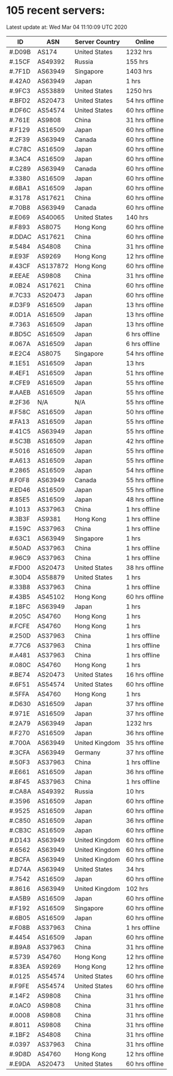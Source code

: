 # 105 recent servers:

Latest update at: Wed Mar 04 11:10:09 UTC 2020

| ID | ASN | Server Country | Online |
| -- | --- | -------------- | ------ |
| #.D09B | AS174 | United States | 1232 hrs |
| #.15CF | AS49392 | Russia | 155 hrs |
| #.7F1D | AS63949 | Singapore | 1403 hrs |
| #.42A0 | AS63949 | Japan | 1 hrs |
| #.9FC3 | AS53889 | United States | 1250 hrs |
| #.BFD2 | AS20473 | United States | 54 hrs offline |
| #.DF6C | AS54574 | United States | 60 hrs offline |
| #.761E | AS9808 | China | 31 hrs offline |
| #.F129 | AS16509 | Japan | 60 hrs offline |
| #.2F39 | AS63949 | Canada | 60 hrs offline |
| #.C78C | AS16509 | Japan | 60 hrs offline |
| #.3AC4 | AS16509 | Japan | 60 hrs offline |
| #.C289 | AS63949 | Canada | 60 hrs offline |
| #.3380 | AS16509 | Japan | 60 hrs offline |
| #.6BA1 | AS16509 | Japan | 60 hrs offline |
| #.3178 | AS17621 | China | 60 hrs offline |
| #.70B8 | AS63949 | Canada | 60 hrs offline |
| #.E069 | AS40065 | United States | 140 hrs |
| #.F893 | AS8075 | Hong Kong | 60 hrs offline |
| #.DDAC | AS17621 | China | 60 hrs offline |
| #.5484 | AS4808 | China | 31 hrs offline |
| #.E93F | AS9269 | Hong Kong | 12 hrs offline |
| #.43CF | AS137872 | Hong Kong | 60 hrs offline |
| #.EEAE | AS9808 | China | 31 hrs offline |
| #.0B24 | AS17621 | China | 60 hrs offline |
| #.7C33 | AS20473 | Japan | 60 hrs offline |
| #.D3F9 | AS16509 | Japan | 13 hrs offline |
| #.0D1A | AS16509 | Japan | 13 hrs offline |
| #.7363 | AS16509 | Japan | 13 hrs offline |
| #.BD5C | AS16509 | Japan | 6 hrs offline |
| #.067A | AS16509 | Japan | 6 hrs offline |
| #.E2C4 | AS8075 | Singapore | 54 hrs offline |
| #.1E51 | AS16509 | Japan | 13 hrs |
| #.4EF1 | AS16509 | Japan | 51 hrs offline |
| #.CFE9 | AS16509 | Japan | 55 hrs offline |
| #.AAEB | AS16509 | Japan | 55 hrs offline |
| #.2F36 | N/A | N/A | 55 hrs offline |
| #.F58C | AS16509 | Japan | 50 hrs offline |
| #.FA13 | AS16509 | Japan | 55 hrs offline |
| #.41C5 | AS63949 | Japan | 55 hrs offline |
| #.5C3B | AS16509 | Japan | 42 hrs offline |
| #.5016 | AS16509 | Japan | 55 hrs offline |
| #.A613 | AS16509 | Japan | 55 hrs offline |
| #.2865 | AS16509 | Japan | 54 hrs offline |
| #.F0F8 | AS63949 | Canada | 55 hrs offline |
| #.ED46 | AS16509 | Japan | 55 hrs offline |
| #.85E5 | AS16509 | Japan | 48 hrs offline |
| #.1013 | AS37963 | China | 1 hrs offline |
| #.3B3F | AS9381 | Hong Kong | 1 hrs offline |
| #.159C | AS37963 | China | 1 hrs offline |
| #.63C1 | AS63949 | Singapore | 1 hrs |
| #.50AD | AS37963 | China | 1 hrs offline |
| #.96C9 | AS37963 | China | 1 hrs offline |
| #.FD00 | AS20473 | United States | 38 hrs offline |
| #.30D4 | AS58879 | United States | 1 hrs |
| #.33B8 | AS37963 | China | 1 hrs offline |
| #.43B5 | AS45102 | Hong Kong | 60 hrs offline |
| #.18FC | AS63949 | Japan | 1 hrs |
| #.205C | AS4760 | Hong Kong | 1 hrs |
| #.FCFE | AS4760 | Hong Kong | 1 hrs |
| #.250D | AS37963 | China | 1 hrs offline |
| #.77C6 | AS37963 | China | 1 hrs offline |
| #.A481 | AS37963 | China | 1 hrs offline |
| #.080C | AS4760 | Hong Kong | 1 hrs |
| #.BE74 | AS20473 | United States | 16 hrs offline |
| #.6F51 | AS54574 | United States | 60 hrs offline |
| #.5FFA | AS4760 | Hong Kong | 1 hrs |
| #.D630 | AS16509 | Japan | 37 hrs offline |
| #.971E | AS16509 | Japan | 37 hrs offline |
| #.2A79 | AS63949 | Japan | 1232 hrs |
| #.F270 | AS16509 | Japan | 36 hrs offline |
| #.700A | AS63949 | United Kingdom | 35 hrs offline |
| #.3CFA | AS63949 | Germany | 37 hrs offline |
| #.50F3 | AS37963 | China | 1 hrs offline |
| #.E661 | AS16509 | Japan | 36 hrs offline |
| #.8F45 | AS37963 | China | 1 hrs offline |
| #.CA8A | AS49392 | Russia | 10 hrs |
| #.3596 | AS16509 | Japan | 60 hrs offline |
| #.9525 | AS16509 | Japan | 60 hrs offline |
| #.C850 | AS16509 | Japan | 36 hrs offline |
| #.CB3C | AS16509 | Japan | 60 hrs offline |
| #.D143 | AS63949 | United Kingdom | 60 hrs offline |
| #.6562 | AS63949 | United Kingdom | 60 hrs offline |
| #.BCFA | AS63949 | United Kingdom | 60 hrs offline |
| #.D74A | AS63949 | United States | 34 hrs |
| #.7542 | AS16509 | Japan | 60 hrs offline |
| #.8616 | AS63949 | United Kingdom | 102 hrs |
| #.A5B9 | AS16509 | Japan | 60 hrs offline |
| #.F192 | AS16509 | Singapore | 60 hrs offline |
| #.6B05 | AS16509 | Japan | 60 hrs offline |
| #.F08B | AS37963 | China | 1 hrs offline |
| #.4454 | AS16509 | Japan | 60 hrs offline |
| #.B9A8 | AS37963 | China | 31 hrs offline |
| #.5739 | AS4760 | Hong Kong | 12 hrs offline |
| #.83EA | AS9269 | Hong Kong | 12 hrs offline |
| #.0125 | AS54574 | United States | 60 hrs offline |
| #.F9FE | AS54574 | United States | 60 hrs offline |
| #.14F2 | AS9808 | China | 31 hrs offline |
| #.0AC0 | AS9808 | China | 31 hrs offline |
| #.0008 | AS9808 | China | 31 hrs offline |
| #.8011 | AS9808 | China | 31 hrs offline |
| #.1BF2 | AS4808 | China | 31 hrs offline |
| #.0397 | AS37963 | China | 31 hrs offline |
| #.9D8D | AS4760 | Hong Kong | 12 hrs offline |
| #.E9DA | AS20473 | United States | 60 hrs offline |


